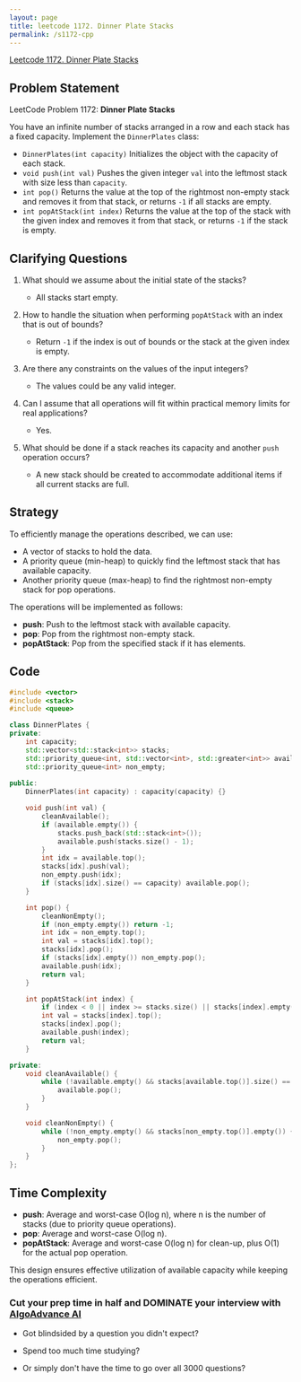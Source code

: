 ```yaml
---
layout: page
title: leetcode 1172. Dinner Plate Stacks
permalink: /s1172-cpp
---
```

[Leetcode 1172. Dinner Plate Stacks](https://algoadvance.github.io/algoadvance/l1172)
## Problem Statement

LeetCode Problem 1172: **Dinner Plate Stacks**

You have an infinite number of stacks arranged in a row and each stack has a fixed capacity. Implement the `DinnerPlates` class:

- `DinnerPlates(int capacity)` Initializes the object with the capacity of each stack.
- `void push(int val)` Pushes the given integer `val` into the leftmost stack with size less than `capacity`.
- `int pop()` Returns the value at the top of the rightmost non-empty stack and removes it from that stack, or returns `-1` if all stacks are empty.
- `int popAtStack(int index)` Returns the value at the top of the stack with the given index and removes it from that stack, or returns `-1` if the stack is empty.

## Clarifying Questions

1. What should we assume about the initial state of the stacks?
   - All stacks start empty.

2. How to handle the situation when performing `popAtStack` with an index that is out of bounds?
   - Return `-1` if the index is out of bounds or the stack at the given index is empty.

3. Are there any constraints on the values of the input integers?
   - The values could be any valid integer.

4. Can I assume that all operations will fit within practical memory limits for real applications? 
   - Yes.

5. What should be done if a stack reaches its capacity and another `push` operation occurs?
   - A new stack should be created to accommodate additional items if all current stacks are full.

## Strategy

To efficiently manage the operations described, we can use:
- A vector of stacks to hold the data.
- A priority queue (min-heap) to quickly find the leftmost stack that has available capacity.
- Another priority queue (max-heap) to find the rightmost non-empty stack for pop operations.

The operations will be implemented as follows:
- **push**: Push to the leftmost stack with available capacity.
- **pop**: Pop from the rightmost non-empty stack.
- **popAtStack**: Pop from the specified stack if it has elements.

## Code

```cpp
#include <vector>
#include <stack>
#include <queue>

class DinnerPlates {
private:
    int capacity;
    std::vector<std::stack<int>> stacks;
    std::priority_queue<int, std::vector<int>, std::greater<int>> available;
    std::priority_queue<int> non_empty;
    
public:
    DinnerPlates(int capacity) : capacity(capacity) {}

    void push(int val) {
        cleanAvailable();
        if (available.empty()) {
            stacks.push_back(std::stack<int>());
            available.push(stacks.size() - 1);
        }
        int idx = available.top();
        stacks[idx].push(val);
        non_empty.push(idx);
        if (stacks[idx].size() == capacity) available.pop();
    }

    int pop() {
        cleanNonEmpty();
        if (non_empty.empty()) return -1;
        int idx = non_empty.top();
        int val = stacks[idx].top();
        stacks[idx].pop();
        if (stacks[idx].empty()) non_empty.pop();
        available.push(idx);
        return val;
    }

    int popAtStack(int index) {
        if (index < 0 || index >= stacks.size() || stacks[index].empty()) return -1;
        int val = stacks[index].top();
        stacks[index].pop();
        available.push(index);
        return val;
    }

private:
    void cleanAvailable() {
        while (!available.empty() && stacks[available.top()].size() == capacity) {
            available.pop();
        }
    }

    void cleanNonEmpty() {
        while (!non_empty.empty() && stacks[non_empty.top()].empty()) {
            non_empty.pop();
        }
    }
};
```

## Time Complexity

- **push**: Average and worst-case O(log n), where n is the number of stacks (due to priority queue operations).
- **pop**: Average and worst-case O(log n).
- **popAtStack**: Average and worst-case O(log n) for clean-up, plus O(1) for the actual pop operation.

This design ensures effective utilization of available capacity while keeping the operations efficient.


### Cut your prep time in half and DOMINATE your interview with [AlgoAdvance AI](https://algoAdvance.com)

- Got blindsided by a question you didn't expect?

- Spend too much time studying?

- Or simply don't have the time to go over all 3000 questions?

